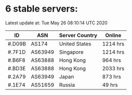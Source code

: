 # 6 stable servers:

Latest update at: Tue May 26 08:10:14 UTC 2020

| ID | ASN | Server Country | Online |
| -- | --- | -------------- | ------ |
| #.D09B | AS174 | United States | 1214 hrs |
| #.7F1D | AS63949 | Singapore | 1214 hrs |
| #.B6F8 | AS63888 | Hong Kong | 964 hrs |
| #.BD3E | AS63888 | Hong Kong | 2033 hrs |
| #.2A79 | AS63949 | Japan | 873 hrs |
| #.1E74 | AS51659 | Russia | 49 hrs |


